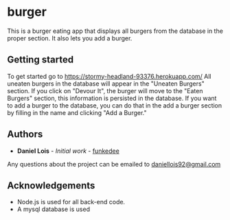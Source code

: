 # burger

This is a burger eating app that displays all burgers from the database in the proper section.  It also lets you add a burger.

## Getting started

To get started go to https://stormy-headland-93376.herokuapp.com/
All uneaten burgers in the database will appear in the "Uneaten Burgers" section. If you click on "Devour It", the burger will move to the "Eaten Burgers" section, this information is persisted in the database.  If you want to add a burger to the database, you can do that in the add a burger section by filling in the name and clicking "Add a Burger."


## Authors

* **Daniel Lois** - *Initial work* - [funkedee](https://github.com/funkedee)

Any questions about the project can be emailed to daniellois92@gmail.com

## Acknowledgements

* Node.js is used for all back-end code.
* A mysql database is used
